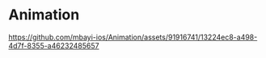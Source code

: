 # Animation


https://github.com/mbayi-ios/Animation/assets/91916741/13224ec8-a498-4d7f-8355-a46232485657

